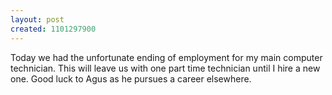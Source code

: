 ```yaml
--- 
layout: post
created: 1101297900
---
```

Today we had the unfortunate ending of employment for my main computer technician.  This will leave us with one part time technician until I hire a new one.  Good luck to Agus as he pursues a career elsewhere.
